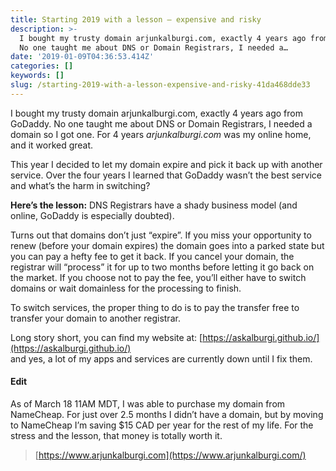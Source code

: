 ```yaml
---
title: Starting 2019 with a lesson — expensive and risky
description: >-
  I bought my trusty domain arjunkalburgi.com, exactly 4 years ago from GoDaddy.
  No one taught me about DNS or Domain Registrars, I needed a…
date: '2019-01-09T04:36:53.414Z'
categories: []
keywords: []
slug: /starting-2019-with-a-lesson-expensive-and-risky-41da468dde33
---
```


I bought my trusty domain arjunkalburgi.com, exactly 4 years ago from GoDaddy. No one taught me about DNS or Domain Registrars, I needed a domain so I got one. For 4 years _arjunkalburgi.com_ was my online home, and it worked great.

This year I decided to let my domain expire and pick it back up with another service. Over the four years I learned that GoDaddy wasn’t the best service and what’s the harm in switching?

**Here’s the lesson:** DNS Registrars have a shady business model (and online, GoDaddy is especially doubted).

Turns out that domains don’t just “expire”. If you miss your opportunity to renew (before your domain expires) the domain goes into a parked state but you can pay a hefty fee to get it back. If you cancel your domain, the registrar will “process” it for up to two months before letting it go back on the market. If you choose not to pay the fee, you’ll either have to switch domains or wait domainless for the processing to finish.

To switch services, the proper thing to do is to pay the transfer free to transfer your domain to another registrar.

Long story short, you can find my website at: [https://askalburgi.github.io/](https://askalburgi.github.io/)  
and yes, a lot of my apps and services are currently down until I fix them.

#### Edit

As of March 18 11AM MDT, I was able to purchase my domain from NameCheap. For just over 2.5 months I didn’t have a domain, but by moving to NameCheap I’m saving $15 CAD per year for the rest of my life. For the stress and the lesson, that money is totally worth it.

> [https://www.arjunkalburgi.com](https://www.arjunkalburgi.com/)